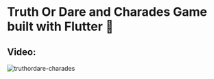 # Truth Or Dare and Charades Game built with Flutter 💙

## Video: 
![truthordare-charades](https://github.com/marjandn/truthordare-charades-game/assets/25709266/55b152b8-8c25-4848-a7f8-23f7b79737b0)
